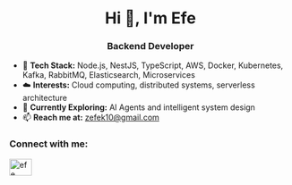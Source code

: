 <h1 align="center">Hi 👋, I'm Efe</h1>
<h3 align="center">Backend Developer</h3>

- 🔧 **Tech Stack:** Node.js, NestJS, TypeScript, AWS, Docker, Kubernetes, Kafka, RabbitMQ, Elasticsearch, Microservices  
- ☁️ **Interests:** Cloud computing, distributed systems, serverless architecture  
- 🤖 **Currently Exploring:** AI Agents and intelligent system design  
- 📫 **Reach me at:** zefek10@gmail.com  

<h3 align="left">Connect with me:</h3>
<p align="left">
  <a href="https://www.linkedin.com/in/efe-karakanl%C4%B1-626216224/" target="_blank">
    <img align="center" src="https://raw.githubusercontent.com/rahuldkjain/github-profile-readme-generator/master/src/images/icons/Social/linked-in-alt.svg" alt="efe karakanlı" height="30" width="40" />
  </a>
</p>
